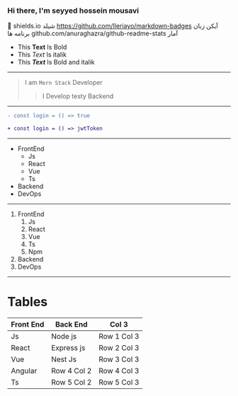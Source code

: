 ### Hi there, I'm seyyed hossein mousavi
 👋
shields.io   شیلد
https://github.com/Ileriayo/markdown-badges آیکن زبان برنامه ها
github.com/anuraghazra/github-readme-stats  آمار


- This **Text** Is Bold
- This _Text_ Is italik
- This ***Text*** Is Bold and italik

-------

> I am `Mern Stack` Developer
>> I Develop testy Backend

----------------

```diff
- const login = () => true

+ const login = () => jwtToken
```

---

<ul>
  <li>FrontEnd
    <ul>
      <li>Js</li>
      <li>React</li>
      <li>Vue</li>
      <li>Ts</li>
    </ul>
  </li>
   <li>Backend</li>
   <li>DevOps</li>
</ul>

-----

1. FrontEnd
   1. Js
   2. React
   3. Vue
   4. Ts
   5. Npm
2. Backend
3. DevOps

------

# Tables
| Front End | Back End | Col 3|
| -- | -- | -- |
| Js | Node js | Row 1 Col 3 |
| React | Express js | Row 2 Col 3 |
| Vue | Nest Js | Row 3 Col 3 |
| Angular | Row 4 Col 2 | Row 4 Col 3 |
| Ts | Row 5 Col 2 | Row 5 Col 3 |
